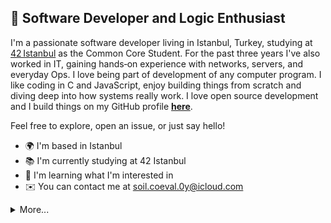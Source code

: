 ## 👋 Software Developer and Logic Enthusiast

I'm a passionate software developer living in Istanbul, Turkey, studying at [42 Istanbul](https://42istanbul.com.tr) as the Common Core Student. For the past three years I've also worked in IT, gaining hands‑on experience with networks, servers, and everyday Ops. I love being part of development of any computer program. I like coding in C and JavaScript, enjoy building things from scratch and diving deep into how systems really work. I love open source development and I build things on my GitHub profile **[here](https://github.com/ahmettzorlutuna?tab=repositories)**.

Feel free to explore, open an issue, or just say hello!

* 🌍  I'm based in Istanbul
* 📚  I'm currently studying at 42 Istanbul
* 🧠  I'm learning what I'm interested in
* ✉️  You can contact me at [soil.coeval.0y@icloud.com](mailto:soil.coeval.0y@icloud.com)

<details>
  <summary>More...</summary>
  <a href="http://www.github.com/ahmettzorlutuna"><img src="https://github-readme-stats.vercel.app/api?username=ahmettzorlutuna&show_icons=true&theme=dracula" /></a>
</details>

